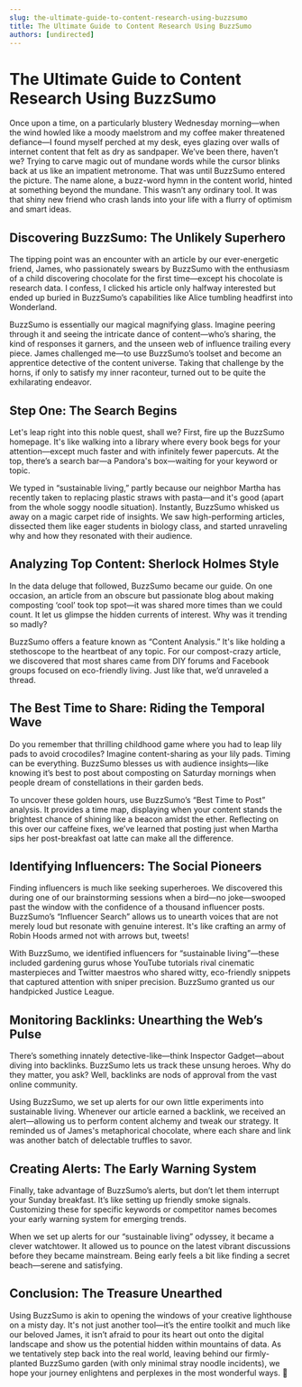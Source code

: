 ```yaml
---
slug: the-ultimate-guide-to-content-research-using-buzzsumo
title: The Ultimate Guide to Content Research Using BuzzSumo
authors: [undirected]
---
```



# The Ultimate Guide to Content Research Using BuzzSumo

Once upon a time, on a particularly blustery Wednesday morning—when the wind howled like a moody maelstrom and my coffee maker threatened defiance—I found myself perched at my desk, eyes glazing over walls of internet content that felt as dry as sandpaper. We’ve been there, haven’t we? Trying to carve magic out of mundane words while the cursor blinks back at us like an impatient metronome. That was until BuzzSumo entered the picture. The name alone, a buzz-word hymn in the content world, hinted at something beyond the mundane. This wasn’t any ordinary tool. It was that shiny new friend who crash lands into your life with a flurry of optimism and smart ideas.

## Discovering BuzzSumo: The Unlikely Superhero

The tipping point was an encounter with an article by our ever-energetic friend, James, who passionately swears by BuzzSumo with the enthusiasm of a child discovering chocolate for the first time—except his chocolate is research data. I confess, I clicked his article only halfway interested but ended up buried in BuzzSumo’s capabilities like Alice tumbling headfirst into Wonderland.  

BuzzSumo is essentially our magical magnifying glass. Imagine peering through it and seeing the intricate dance of content—who’s sharing, the kind of responses it garners, and the unseen web of influence trailing every piece. James challenged me—to use BuzzSumo’s toolset and become an apprentice detective of the content universe. Taking that challenge by the horns, if only to satisfy my inner raconteur, turned out to be quite the exhilarating endeavor. 

## Step One: The Search Begins

Let's leap right into this noble quest, shall we? First, fire up the BuzzSumo homepage. It's like walking into a library where every book begs for your attention—except much faster and with infinitely fewer papercuts. At the top, there’s a search bar—a Pandora's box—waiting for your keyword or topic.

We typed in “sustainable living,” partly because our neighbor Martha has recently taken to replacing plastic straws with pasta—and it's good (apart from the whole soggy noodle situation). Instantly, BuzzSumo whisked us away on a magic carpet ride of insights. We saw high-performing articles, dissected them like eager students in biology class, and started unraveling why and how they resonated with their audience. 

## Analyzing Top Content: Sherlock Holmes Style

In the data deluge that followed, BuzzSumo became our guide. On one occasion, an article from an obscure but passionate blog about making composting ‘cool’ took top spot—it was shared more times than we could count. It let us glimpse the hidden currents of interest. Why was it trending so madly?

BuzzSumo offers a feature known as “Content Analysis.” It's like holding a stethoscope to the heartbeat of any topic. For our compost-crazy article, we discovered that most shares came from DIY forums and Facebook groups focused on eco-friendly living. Just like that, we’d unraveled a thread. 

## The Best Time to Share: Riding the Temporal Wave

Do you remember that thrilling childhood game where you had to leap lily pads to avoid crocodiles? Imagine content-sharing as your lily pads. Timing can be everything. BuzzSumo blesses us with audience insights—like knowing it’s best to post about composting on Saturday mornings when people dream of constellations in their garden beds.

To uncover these golden hours, use BuzzSumo’s “Best Time to Post” analysis. It provides a time map, displaying when your content stands the brightest chance of shining like a beacon amidst the ether. Reflecting on this over our caffeine fixes, we’ve learned that posting just when Martha sips her post-breakfast oat latte can make all the difference.

## Identifying Influencers: The Social Pioneers

Finding influencers is much like seeking superheroes. We discovered this during one of our brainstorming sessions when a bird—no joke—swooped past the window with the confidence of a thousand influencer posts. BuzzSumo’s “Influencer Search” allows us to unearth voices that are not merely loud but resonate with genuine interest. It's like crafting an army of Robin Hoods armed not with arrows but, tweets!

With BuzzSumo, we identified influencers for “sustainable living”—these included gardening gurus whose YouTube tutorials rival cinematic masterpieces and Twitter maestros who shared witty, eco-friendly snippets that captured attention with sniper precision. BuzzSumo granted us our handpicked Justice League.

## Monitoring Backlinks: Unearthing the Web’s Pulse

There’s something innately detective-like—think Inspector Gadget—about diving into backlinks. BuzzSumo lets us track these unsung heroes. Why do they matter, you ask? Well, backlinks are nods of approval from the vast online community.

Using BuzzSumo, we set up alerts for our own little experiments into sustainable living. Whenever our article earned a backlink, we received an alert—allowing us to perform content alchemy and tweak our strategy. It reminded us of James's metaphorical chocolate, where each share and link was another batch of delectable truffles to savor.

## Creating Alerts: The Early Warning System

Finally, take advantage of BuzzSumo’s alerts, but don’t let them interrupt your Sunday breakfast. It’s like setting up friendly smoke signals. Customizing these for specific keywords or competitor names becomes your early warning system for emerging trends.

When we set up alerts for our “sustainable living” odyssey, it became a clever watchtower. It allowed us to pounce on the latest vibrant discussions before they became mainstream. Being early feels a bit like finding a secret beach—serene and satisfying.

## Conclusion: The Treasure Unearthed

Using BuzzSumo is akin to opening the windows of your creative lighthouse on a misty day. It's not just another tool—it’s the entire toolkit and much like our beloved James, it isn’t afraid to pour its heart out onto the digital landscape and show us the potential hidden within mountains of data. As we tentatively step back into the real world, leaving behind our firmly-planted BuzzSumo garden (with only minimal stray noodle incidents), we hope your journey enlightens and perplexes in the most wonderful ways. 🎩